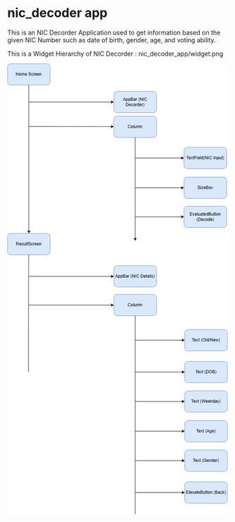 # nic_decoder app

This is an NIC Decorder Application used to get information based on the given NIC Number such as date of birth, gender, age, and voting ability. 

This is a Widget Hierarchy of NIC Decorder : nic_decoder_app/widget.png

![Image Alt Text](https://github.com/tashima39/nic_decoder_app/blob/main/widget.png)






